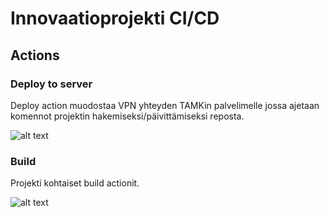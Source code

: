 # Innovaatioprojekti CI/CD

## Actions

### Deploy to server

Deploy action muodostaa VPN yhteyden TAMKin palvelimelle jossa ajetaan komennot projektin hakemiseksi/päivittämiseksi reposta.

![alt text](https://github.com/ninopenttinen/Innovaatioprojekti-CI-CD/blob/main/Architecture-pictures/Actions/deploy-to-server.png?raw=true)

### Build <project>

Projekti kohtaiset build actionit.

![alt text](https://github.com/ninopenttinen/Innovaatioprojekti-CI-CD/blob/main/Architecture-pictures/Actions/build-project.png?raw=true)
